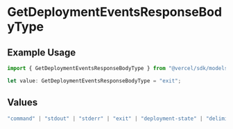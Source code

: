# GetDeploymentEventsResponseBodyType

## Example Usage

```typescript
import { GetDeploymentEventsResponseBodyType } from "@vercel/sdk/models/operations";

let value: GetDeploymentEventsResponseBodyType = "exit";
```

## Values

```typescript
"command" | "stdout" | "stderr" | "exit" | "deployment-state" | "delimiter" | "middleware" | "middleware-invocation" | "edge-function-invocation" | "fatal"
```